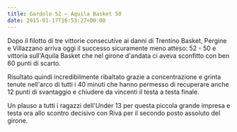 ```yaml
---
title: Gardolo 52 – Aquila Basket 50
date: 2015-01-17T16:53:27+00:00
---
```

Dopo il filotto di tre vittorie consecutive ai danni di Trentino Basket, Pergine e Villazzano arriva oggi il successo sicuramente meno atteso: 52 - 50 e vittoria sull'Aquila Basket che nel girone d'andata ci aveva sconfitto con ben 60 punti di scarto.

Risultato quindi incredibilmente ribaltato grazie a concentrazione e grinta tenute nell'arco di tutti i 40 minuti che hanno permesso di recuperare anche 12 punti di svantaggio e chiudere da vincenti il testa a testa finale.

Un plauso a tutti i ragazzi dell'Under 13 per questa piccola grande impresa e testa ora allo scontro decisivo con Riva per il secondo posto assoluto del girone.